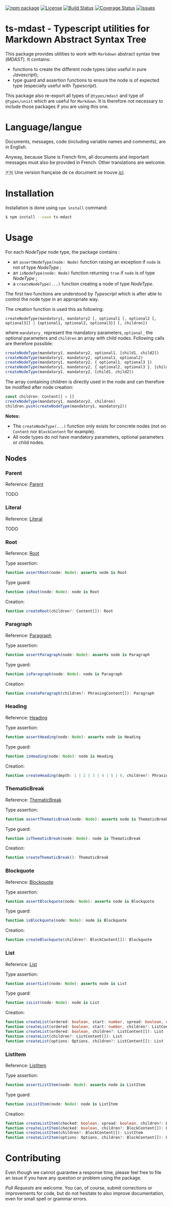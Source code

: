 [![npm package](https://badge.fury.io/js/ts-mdast.svg)](https://www.npmjs.com/package/ts-mdast)
[![License](https://img.shields.io/github/license/slune-org/ts-mdast.svg)](https://github.com/slune-org/ts-mdast/blob/master/LICENSE)
[![Build Status](https://travis-ci.org/slune-org/ts-mdast.svg?branch=master)](https://travis-ci.org/slune-org/ts-mdast)
[![Coverage Status](https://coveralls.io/repos/github/slune-org/ts-mdast/badge.svg?branch=master)](https://coveralls.io/github/slune-org/ts-mdast?branch=master)
[![Issues](https://img.shields.io/github/issues/slune-org/ts-mdast.svg)](https://github.com/slune-org/ts-mdast/issues)

# ts-mdast - Typescript utilities for Markdown Abstract Syntax Tree

This package provides utilities to work with `Markdown` abstract syntax tree (_MDAST_). It contains:

- functions to create the different node types (also useful in pure _Javascript_);
- type guard and assertion functions to ensure the node is of expected type (especially useful with _Typescript_).

This package also re-export all types of `@types/mdast` and type of `@types/unist` which are useful for `Markdown`. It is therefore not necessary to include those packages if you are using this one.

# Language/langue

Documents, messages, code (including variable names and comments), are in English.

Anyway, because Slune is French firm, all documents and important messages must also be provided in French. Other translations are welcome.

:fr: Une version française de ce document se trouve [ici](doc/fr/README.md).

# Installation

Installation is done using `npm install` command:

```bash
$ npm install --save ts-mdast
```

# Usage

For each _NodeType_ node type, the package contains :

- an `assertNodeType(node: Node)` function raising an exception if `node` is not of type *NodeType* ;
- an `isNodeType(node: Node)` function returning `true` if `node` is of type *NodeType* ;
- a `createNodeType(...)` function creating a node of type _NodeType_.

The first two functions are understood by _Typescript_ which is after able to control the node type in an appropriate way.

The creation function is used this as following:

    createNodeType(mandatory1, mandatory2 [, optional1 [, optional2 [, optional3]] | {optional1, optional2, optional3}] [, children])

where `mandatory_` represent the mandatory parameters, `optional_` the optional parameters and `children` an array with child nodes. Following calls are therefore possible:

```typescript
createNodeType(mandatory1, mandatory2, optional1, [child1, child2])
createNodeType(mandatory1, mandatory2, optional1, optional2)
createNodeType(mandatory1, mandatory2, { optional1, optional3 })
createNodeType(mandatory1, mandatory2, { optional2, optional3 }, [child1, child2])
createNodeType(mandatory1, mandatory2, [child1, child2])
```

The array containing children is directly used in the node and can therefore be modified after node creation:

```typescript
const children: Content[] = []
createNodeType(mandatory1, mandatory2, children)
children.push(createNodeType(mandatory1, mandatory2))
```

**Notes:**

- The `createNodeType(...)` function only exists for concrete nodes (not on `Content` nor `BlockContent` for example).
- All node types do not have mandatory parameters, optional parameters or child nodes.

## Nodes

### Parent

Reference: [Parent](https://github.com/syntax-tree/mdast#parent)

TODO

### Literal

Reference: [Literal](https://github.com/syntax-tree/mdast#literal)

TODO

### Root

Reference: [Root](https://github.com/syntax-tree/mdast#root)

Type assertion:

```typescript
function assertRoot(node: Node): asserts node is Root
```

Type guard:

```typescript
function isRoot(node: Node): node is Root
```

Creation:

```typescript
function createRoot(children?: Content[]): Root
```

### Paragraph

Reference: [Paragraph](https://github.com/syntax-tree/mdast#paragraph)

Type assertion:

```typescript
function assertParagraph(node: Node): asserts node is Paragraph
```

Type guard:

```typescript
function isParagraph(node: Node): node is Paragraph
```

Creation:

```typescript
function createParagraph(children?: PhrasingContent[]): Paragraph
```

### Heading

Reference: [Heading](https://github.com/syntax-tree/mdast#heading)

Type assertion:

```typescript
function assertHeading(node: Node): asserts node is Heading
```

Type guard:

```typescript
function isHeading(node: Node): node is Heading
```

Creation:

```typescript
function createHeading(depth: 1 | 2 | 3 | 4 | 5 | 6, children?: PhrasingContent[])
```

### ThematicBreak

Reference: [ThematicBreak](https://github.com/syntax-tree/mdast#thematicbreak)

Type assertion:

```typescript
function assertThematicBreak(node: Node): asserts node is ThematicBreak
```

Type guard:

```typescript
function isThematicBreak(node: Node): node is ThematicBreak
```

Creation:

```typescript
function createThematicBreak(): ThematicBreak
```

### Blockquote

Reference: [Blockquote](https://github.com/syntax-tree/mdast#blockquote)

Type assertion:

```typescript
function assertBlockquote(node: Node): asserts node is Blockquote
```

Type guard:

```typescript
function isBlockquote(node: Node): node is Blockquote
```

Creation:

```typescript
function createBlockquote(children?: BlockContent[]): Blockquote
```

### List

Reference: [List](https://github.com/syntax-tree/mdast#list)

Type assertion:

```typescript
function assertList(node: Node): asserts node is List
```

Type guard:

```typescript
function isList(node: Node): node is List
```

Creation:

```typescript
function createList(ordered: boolean, start: number, spread: boolean, children?: ListContent[]): List
function createList(ordered: boolean, start: number, children?: ListContent[]): List
function createList(ordered: boolean, children?: ListContent[]): List
function createList(children?: ListContent[]): List
function createList(options: Options, children?: ListContent[]): List
```

### ListItem

Reference: [ListItem](https://github.com/syntax-tree/mdast#listitem)

Type assertion:

```typescript
function assertListItem(node: Node): asserts node is ListItem
```

Type guard:

```typescript
function isListItem(node: Node): node is ListItem
```

Creation:

```typescript
function createListItem(checked: boolean, spread: boolean, children?: BlockContent[]): ListItem
function createListItem(checked: boolean, children?: BlockContent[]): ListItem
function createListItem(children?: BlockContent[]): ListItem
function createListItem(options: Options, children?: BlockContent[]): ListItem
```

# Contributing

Even though we cannot guarantee a response time, please feel free to file an issue if you have any question or problem using the package.

_Pull Requests_ are welcome. You can, of course, submit corrections or improvements for code, but do not hesitate to also improve documentation, even for small spell or grammar errors.
